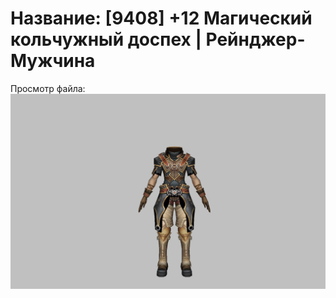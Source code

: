 # Название: [9408] +12 Магический кольчужный доспех | Рейнджер-Мужчина

Просмотр файла:
![p020002.png](p020002.png)